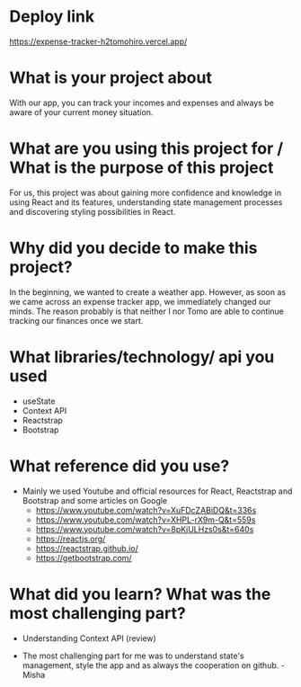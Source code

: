 # Deploy link
https://expense-tracker-h2tomohiro.vercel.app/

# What is your project about
With our app, you can track your incomes and expenses and always be aware of your current money situation.

# What are you using this project for / What is the purpose of this project
For us, this project was about gaining more confidence and knowledge in using React and its features, understanding state management processes and discovering styling possibilities in React.

# Why did you decide to make this project?
In the beginning, we wanted to create a weather app. However, as soon as we came across an expense tracker app, we immediately changed our minds. The reason probably is that neither I nor Tomo are able to continue tracking our finances once we start.

# What libraries/technology/ api you used
- useState
- Context API
- Reactstrap
- Bootstrap

# What reference did you use?
- Mainly we used Youtube and official resources for React, Reactstrap and Bootstrap and some articles on Google
  - https://www.youtube.com/watch?v=XuFDcZABiDQ&t=336s
  - https://www.youtube.com/watch?v=XHPL-rX9m-Q&t=559s
  - https://www.youtube.com/watch?v=8pKjULHzs0s&t=640s
  - https://reactjs.org/
  - https://reactstrap.github.io/
  - https://getbootstrap.com/

# What did you learn? What was the most challenging part?
- Understanding Context API (review)

- The most challenging part for me was to understand state's management, style the app and as always the cooperation on github. - Misha
